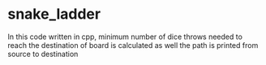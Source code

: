 # snake_ladder
In this code written in cpp, minimum number of dice throws needed to reach the destination of board is calculated as well the path is printed from source to destination
